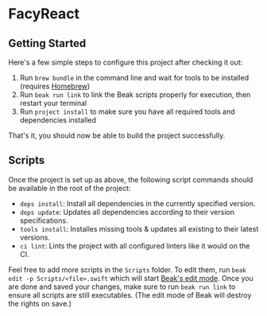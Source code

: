 # FacyReact

## Getting Started

Here's a few simple steps to configure this project after checking it out:

1. Run `brew bundle` in the command line and wait for tools to be installed (requires [Homebrew](https://brew.sh/))
2. Run `beak run link` to link the Beak scripts properly for execution, then restart your terminal
3. Run `project install` to make sure you have all required tools and dependencies installed

That's it, you should now be able to build the project successfully.

## Scripts

Once the project is set up as above, the following script commands should be available in the root of the project:

* `deps install`: Install all dependencies in the currently specified version.
* `deps update`: Updates all dependencies according to their version specifications.
* `tools install`: Installes missing tools & updates all existing to their latest versions.
* `ci lint`: Lints the project with all configured linters like it would on the CI.

Feel free to add more scripts in the `Scripts` folder. To edit them, run `beak edit -p Scripts/<file>.swift` which will start [Beak's edit mode](https://github.com/yonaskolb/Beak#edit-the-swift-file). Once you are done and saved your changes, make sure to run `beak run link` to ensure all scripts are still executables. (The edit mode of Beak will destroy the rights on save.)
